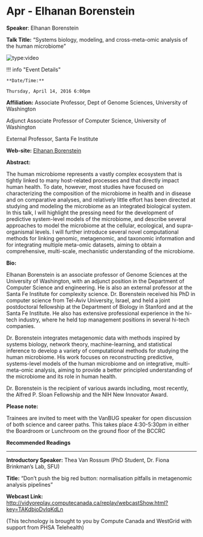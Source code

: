 # Apr - Elhanan Borenstein

**Speaker**: Elhanan Borenstein

**Talk Title:** “Systems biology, modeling, and cross-meta-omic analysis of the human microbiome”

![type:video](https://www.youtube.com/embed/rUML1OyMu68?list=PLak79MtYgW_yQtanczQQCduKl4SKya3QZ)

!!! info "Event Details"
    
    
    **Date/Time:**
    
    Thursday, April 14, 2016 6:00pm

**Affiliation:** Associate Professor, Dept of Genome Sciences, University of Washington

Adjunct Associate Professor of Computer Science, University of Washington

External Professor, Santa Fe Institute

**Web-site:** [Elhanan Borenstein](http://elbo.gs.washington.edu/elhanan_borenstein.html)

**Abstract:**

The human microbiome represents a vastly complex ecosystem that is tightly linked to many host-related processes and that directly impact human health. To date, however, most studies have focused on characterizing the composition of the microbiome in health and in disease and on comparative analyses, and relatively little effort has been directed at studying and modeling the microbiome as an integrated biological system. In this talk, I will highlight the pressing need for the development of predictive system-level models of the microbiome, and describe several approaches to model the microbiome at the cellular, ecological, and supra-organismal levels. I will further introduce several novel computational methods for linking genomic, metagenomic, and taxonomic information and for integrating multiple meta-omic datasets, aiming to obtain a comprehensive, multi-scale, mechanistic understanding of the microbiome.

**Bio:**

Elhanan Borenstein is an associate professor of Genome Sciences at the University of Washington, with an adjunct position in the Department of Computer Science and engineering. He is also an external professor at the Santa Fe Institute for complexity science. Dr. Borenstein received his PhD in computer science from Tel-Aviv University, Israel, and held a joint postdoctoral fellowship at the Department of Biology in Stanford and at the Santa Fe Institute. He also has extensive professional experience in the hi-tech industry, where he held top management positions in several hi-tech companies.

Dr. Borenstein integrates metagenomic data with methods inspired by systems biology, network theory, machine-learning, and statistical inference to develop a variety of computational methods for studying the human microbiome. His work focuses on reconstructing predictive, systems-level models of the human microbiome and on integrative, multi-meta-omic analysis, aiming to provide a better principled understanding of the microbiome and its role in human health.

Dr. Borenstein is the recipient of various awards including, most recently, the Alfred P. Sloan Fellowship and the NIH New Innovator Award.

**Please note:**

Trainees are invited to meet with the VanBUG speaker for open discussion of both science and career paths. This takes place 4:30-5:30pm in either the Boardroom or Lunchroom on the ground floor of the BCCRC

**Recommended Readings**

---

**Introductory Speaker:** Thea Van Rossum (PhD Student, Dr. Fiona Brinkman’s Lab, SFU)

**Title:** “Don’t push the big red button: normalisation pitfalls in metagenomic analysis pipelines”

**Webcast Link:** <http://vidyoreplay.computecanada.ca/replay/webcastShow.html?key=TAKdbjoDvIqKdLn>

(This technology is brought to you by Compute Canada and WestGrid with support from PHSA Telehealth)

